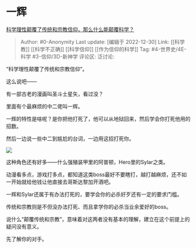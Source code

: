 # 一辉
[科学理性颠覆了传统和宗教信仰，那么什么能颠覆科学？](https://www.zhihu.com/question/565644317/answer/2822749014)

> Author: #0-Anonymity
> Last update: [编辑于 2022-12-30]
> Link: [[科学教]] [[科学不正确]] [[科学信仰]] [[作为信仰的科学]]
> Tag: #4-世界史/4E-科学 #3-信仰/3D-新神学
> 评论区:
> 泛讨论:

“科学理性颠覆了传统和宗教信仰”。

这么说吧——

有一部古老的漫画叫圣斗士星矢，看过没？

里面有个最麻烦的中二佬叫一辉。

一辉的特性是啥呢？是你把他打死了，他可以从地狱回来，然后学会你打死他用的招数。

然后一边说一些中二到尴尬的台词，一边用这招打死你。

![](https://pic1.zhimg.com/50/v2-e72a8dc5f61a4361f0b1677e3a8e66e0_720w.jpg?source=1940ef5c)

这种角色还有好多——什么强殖装甲里的阿普顿，Hero里的Sylar之类。

动漫看多点，游戏打多点，都知道这类boss最好不要瞎打，越打越麻烦，还不如一开始就给他钱让他直接去哥斯达黎加开酒吧。

一辉和Sylar还属于有办法打死的，要学会你的必杀好歹还有一定的要求门槛。

传统和宗教则是不但没办法打死、而且拿学你的必杀当业余爱好的boss。

说什么“颠覆传统和宗教”，意味着对这两者没有基本的理解，建立在这个前提上的疑问没有意义。

先了解你的对手。
